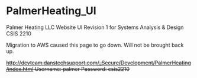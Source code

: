 # PalmerHeating_UI
Palmer Heating LLC Website UI Revision 1 for Systems Analysis &amp; Design CSIS 2210


Migration to AWS caused this page to go down. Will not be brought back up. 


~~http://devteam.danstechsupport.com/_Secure/Development/PalmerHeating/index.html
Username:       palmer
Password:       csis2210~~
